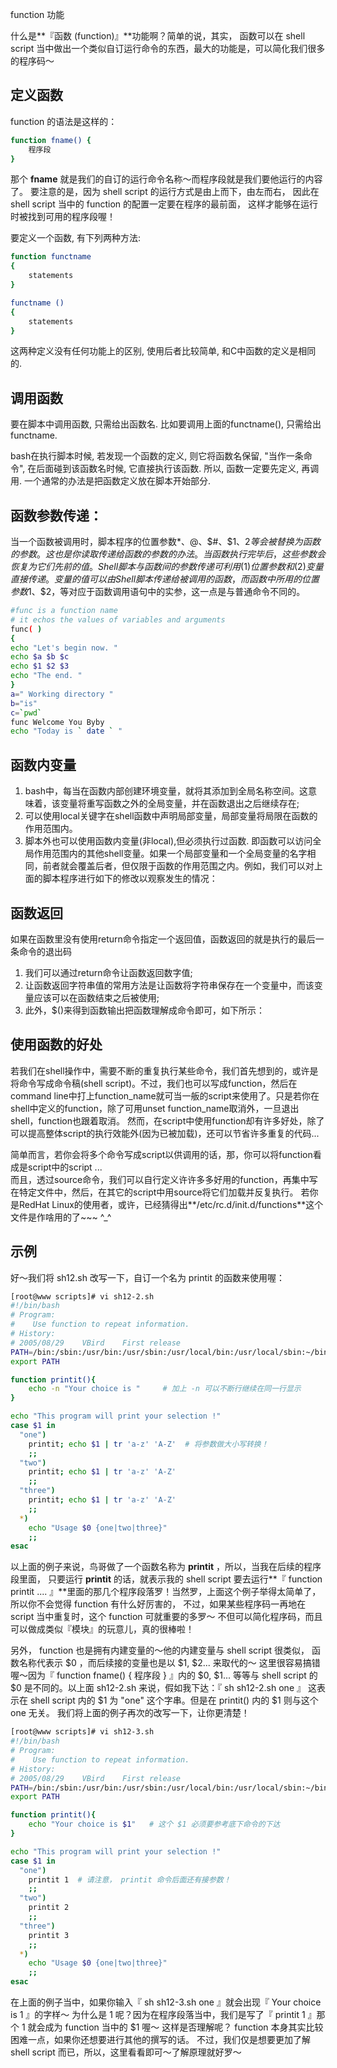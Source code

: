 function 功能

什么是**『函数 (function)』**功能啊？简单的说，其实， 函数可以在 shell script 当中做出一个类似自订运行命令的东西，最大的功能是，可以简化我们很多的程序码～

## 定义函数
function 的语法是这样的：
``` bash
function fname() {
    程序段
}
```
那个 **fname** 就是我们的自订的运行命令名称～而程序段就是我们要他运行的内容了。 要注意的是，因为 shell script 的运行方式是由上而下，由左而右， 因此在 shell script 当中的 function 的配置一定要在程序的最前面， 这样才能够在运行时被找到可用的程序段喔！

要定义一个函数, 有下列两种方法:
``` bash
function functname
{
    statements
}
```
``` bash
functname ()
{
    statements
}
```
这两种定义没有任何功能上的区别, 使用后者比较简单, 和C中函数的定义是相同的.

## 调用函数
要在脚本中调用函数, 只需给出函数名. 比如要调用上面的functname(), 只需给出 functname.

bash在执行脚本时候, 若发现一个函数的定义, 则它将函数名保留, "当作一条命令", 在后面碰到该函数名时候, 它直接执行该函数. 所以, 函数一定要先定义, 再调用. 一个通常的办法是把函数定义放在脚本开始部分.

## 函数参数传递：
当一个函数被调用时，脚本程序的位置参数$*、$@、$#、$1、$2等会被替换为函数的参数。这也是你读取传递给函数的参数的办法。当函数执行完毕后，这些参数会恢复为它们先前的值。
Shell脚本与函数间的参数传递可利用(1)位置参数和(2)变量直接传递。变量的值可以由Shell脚本传递给被调用的函数，而函数中所用的位置参数$1、$2，等对应于函数调用语句中的实参，这一点是与普通命令不同的。
``` bash
#func is a function name
# it echos the values of variables and arguments
func( )
{
echo "Let's begin now. "
echo $a $b $c
echo $1 $2 $3
echo "The end. "
}
a=" Working directory "
b="is"
c=`pwd`
func Welcome You Byby
echo "Today is ` date ` "
```
## 函数内变量
1. bash中，每当在函数内部创建环境变量，就将其添加到全局名称空间。这意味着，该变量将重写函数之外的全局变量，并在函数退出之后继续存在;
2. 可以使用local关键字在shell函数中声明局部变量，局部变量将局限在函数的作用范围内。
3. 脚本外也可以使用函数内变量(非local),但必须执行过函数.
即函数可以访问全局作用范围内的其他shell变量。如果一个局部变量和一个全局变量的名字相同，前者就会覆盖后者，但仅限于函数的作用范围之内。例如，我们可以对上面的脚本程序进行如下的修改以观察发生的情况：

## 函数返回
如果在函数里没有使用return命令指定一个返回值，函数返回的就是执行的最后一条命令的退出码
1. 我们可以通过return命令让函数返回数字值;
2. 让函数返回字符串值的常用方法是让函数将字符串保存在一个变量中，而该变量应该可以在函数结束之后被使用;
3. 此外，$()来得到函数输出把函数理解成命令即可，如下所示：

## 使用函数的好处
若我们在shell操作中，需要不断的重复执行某些命令，我们首先想到的，或许是将命令写成命令稿(shell script)。不过，我们也可以写成function，然后在command line中打上function_name就可当一舨的script来使用了。只是若你在shell中定义的function，除了可用unset function_name取消外，一旦退出shell，function也跟着取消。
然而，在script中使用function却有许多好处，除了可以提高整体script的执行效能外(因为已被加载)，还可以节省许多重复的代码...

简单而言，若你会将多个命令写成script以供调用的话，那，你可以将function看成是script中的script ...  
而且，透过source命令，我们可以自行定义许许多多好用的function，再集中写在特定文件中，然后，在其它的script中用source将它们加载并反复执行。
若你是RedHat Linux的使用者，或许，已经猜得出**/etc/rc.d/init.d/functions**这个文件是作啥用的了~~~  ^_^

## 示例
好～我们将 sh12.sh 改写一下，自订一个名为 printit 的函数来使用喔：
``` bash
[root@www scripts]# vi sh12-2.sh
#!/bin/bash
# Program:
#    Use function to repeat information.
# History:
# 2005/08/29    VBird    First release
PATH=/bin:/sbin:/usr/bin:/usr/sbin:/usr/local/bin:/usr/local/sbin:~/bin
export PATH

function printit(){
    echo -n "Your choice is "     # 加上 -n 可以不断行继续在同一行显示
}

echo "This program will print your selection !"
case $1 in
  "one")
    printit; echo $1 | tr 'a-z' 'A-Z'  # 将参数做大小写转换！
    ;;
  "two")
    printit; echo $1 | tr 'a-z' 'A-Z'
    ;;
  "three")
    printit; echo $1 | tr 'a-z' 'A-Z'
    ;;
  *)
    echo "Usage $0 {one|two|three}"
    ;;
esac
```
以上面的例子来说，鸟哥做了一个函数名称为 **printit** ，所以，当我在后续的程序段里面， 只要运行 **printit** 的话，就表示我的 shell script 要去运行**『 function printit .... 』**里面的那几个程序段落罗！当然罗，上面这个例子举得太简单了，所以你不会觉得 function 有什么好厉害的， 不过，如果某些程序码一再地在 script 当中重复时，这个 function 可就重要的多罗～ 不但可以简化程序码，而且可以做成类似『模块』的玩意儿，真的很棒啦！



另外， function 也是拥有内建变量的～他的内建变量与 shell script 很类似， 函数名称代表示 $0 ，而后续接的变量也是以 $1, $2... 来取代的～ 这里很容易搞错喔～因为『 function fname() { 程序段 } 』内的 $0, $1... 等等与 shell script 的 $0 是不同的。以上面 sh12-2.sh 来说，假如我下达：『 sh sh12-2.sh one 』 这表示在 shell script 内的 $1 为 "one" 这个字串。但是在 printit() 内的 $1 则与这个 one 无关。 我们将上面的例子再次的改写一下，让你更清楚！
``` bash
[root@www scripts]# vi sh12-3.sh
#!/bin/bash
# Program:
#    Use function to repeat information.
# History:
# 2005/08/29    VBird    First release
PATH=/bin:/sbin:/usr/bin:/usr/sbin:/usr/local/bin:/usr/local/sbin:~/bin
export PATH

function printit(){
    echo "Your choice is $1"   # 这个 $1 必须要参考底下命令的下达
}

echo "This program will print your selection !"
case $1 in
  "one")
    printit 1  # 请注意， printit 命令后面还有接参数！
    ;;
  "two")
    printit 2
    ;;
  "three")
    printit 3
    ;;
  *)
    echo "Usage $0 {one|two|three}"
    ;;
esac
```
在上面的例子当中，如果你输入『 sh sh12-3.sh one 』就会出现『 Your choice is 1 』的字样～ 为什么是 1 呢？因为在程序段落当中，我们是写了『 printit 1 』那个 1 就会成为 function 当中的 $1 喔～ 这样是否理解呢？ function 本身其实比较困难一点，如果你还想要进行其他的撰写的话。 不过，我们仅是想要更加了解 shell script 而已，所以，这里看看即可～了解原理就好罗～
